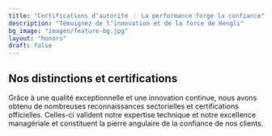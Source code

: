 ```yaml
---
title: "Certifications d’autorité ｜ La performance forge la confiance"
description: "Témoignez de l’innovation et de la force de Hengli"
bg_image: "images/feature-bg.jpg"
layout: "honors"
draft: false
---
```


## Nos distinctions et certifications

Grâce à une qualité exceptionnelle et une innovation continue, nous avons obtenu de nombreuses reconnaissances sectorielles et certifications officielles. Celles-ci valident notre expertise technique et notre excellence managériale et constituent la pierre angulaire de la confiance de nos clients.
